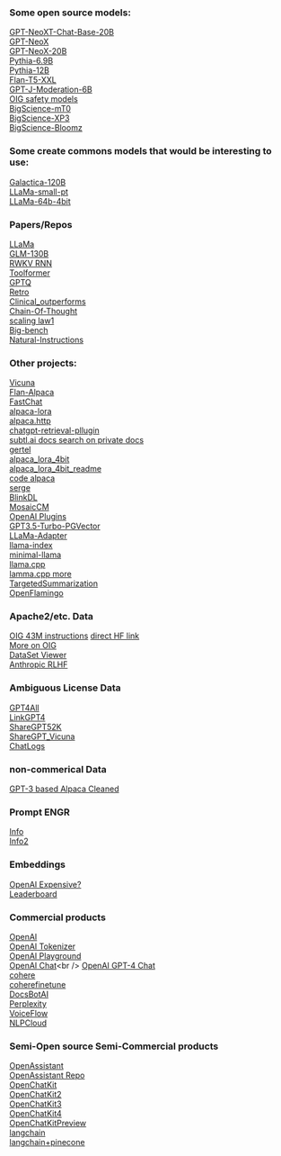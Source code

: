 ### Some open source models:
[GPT-NeoXT-Chat-Base-20B](https://huggingface.co/togethercomputer/GPT-NeoXT-Chat-Base-20B/tree/main)<br />
[GPT-NeoX](https://huggingface.co/docs/transformers/model_doc/gpt_neox)<br />
[GPT-NeoX-20B](https://huggingface.co/EleutherAI/gpt-neox-20b)<br />
[Pythia-6.9B](https://huggingface.co/EleutherAI/pythia-6.9b)<br />
[Pythia-12B](https://huggingface.co/EleutherAI/neox-ckpt-pythia-12b)<br />
[Flan-T5-XXL](https://huggingface.co/google/flan-t5-xxl)<br />
[GPT-J-Moderation-6B](https://huggingface.co/togethercomputer/GPT-JT-Moderation-6B)<br />
[OIG safety models](https://laion.ai/blog/oig-dataset/#safety-models)<br />
[BigScience-mT0](https://huggingface.co/mT0)<br />
[BigScience-XP3](https://huggingface.co/datasets/bigscience/xP3)<br />
[BigScience-Bloomz](https://huggingface.co/bigscience/bloomz)<br />

### Some create commons models that would be interesting to use:
[Galactica-120B](https://huggingface.co/facebook/galactica-120b)<br />
[LLaMa-small-pt](https://huggingface.co/decapoda-research/llama-smallint-pt)<br />
[LLaMa-64b-4bit](https://huggingface.co/maderix/llama-65b-4bit/tree/main)<br />

### Papers/Repos
[LLaMa](https://arxiv.org/abs/2302.13971)<br />
[GLM-130B](https://github.com/THUDM/GLM-130B)<br />
[RWKV RNN](https://github.com/BlinkDL/RWKV-LM)<br />
[Toolformer](https://arxiv.org/abs/2302.04761)<br />
[GPTQ](https://github.com/qwopqwop200/GPTQ-for-LLaMa)<br />
[Retro](https://www.deepmind.com/publications/improving-language-models-by-retrieving-from-trillions-of-tokens)<br />
[Clinical_outperforms](https://arxiv.org/abs/2302.08091)<br />
[Chain-Of-Thought](https://github.com/amazon-science/mm-cot)<br />
[scaling law1](https://arxiv.org/abs/2203.15556)<br />
[Big-bench](https://github.com/google/BIG-bench)<br />
[Natural-Instructions](https://github.com/allenai/natural-instructions)<br />

### Other projects:
[Vicuna](https://vicuna.lmsys.org/)<br />
[Flan-Alpaca](https://github.com/declare-lab/flan-alpaca)<br />
[FastChat](https://chat.lmsys.org/)<br />
[alpaca-lora](https://github.com/h2oai/alpaca-lora)<br />
[alpaca.http](https://github.com/Nuked88/alpaca.http)<br />
[chatgpt-retrieval-pllugin](https://github.com/openai/chatgpt-retrieval-plugin)<br />
[subtl.ai docs search on private docs](https://www.subtl.ai/)<br />
[gertel](https://gretel.ai/)<br />
[alpaca_lora_4bit](https://github.com/johnsmith0031/alpaca_lora_4bit)<br />
[alpaca_lora_4bit_readme](https://github.com/s4rduk4r/alpaca_lora_4bit_readme)<br />
[code alpaca](https://github.com/sahil280114/codealpaca)<br />
[serge](https://github.com/nsarrazin/serge)<br />
[BlinkDL](https://huggingface.co/spaces/BlinkDL/ChatRWKV-gradio)<br />
[MosaicCM](https://github.com/mosaicml/examples#large-language-models-llms)<br />
[OpenAI Plugins](https://openai.com/blog/chatgpt-plugins)<br />
[GPT3.5-Turbo-PGVector](https://github.com/gannonh/gpt3.5-turbo-pgvector)<br />
[LLaMa-Adapter](https://github.com/ZrrSkywalker/LLaMA-Adapter)<br />
[llama-index](https://github.com/jerryjliu/llama_index)<br />
[minimal-llama](https://github.com/zphang/minimal-llama/)<br />
[llama.cpp](https://github.com/ggerganov/llama.cpp)<br />
[lamma.cpp more](https://til.simonwillison.net/llms/llama-7b-m2)<br />
[TargetedSummarization](https://github.com/helliun/targetedSummarization)<br />
[OpenFlamingo](https://laion.ai/blog/open-flamingo/)<br />

### Apache2/etc. Data
[OIG 43M instructions](https://laion.ai/blog/oig-dataset/) [direct HF link](https://huggingface.co/datasets/laion/OIG)<br />
[More on OIG](https://laion.ai/blog/oig-dataset/)<br />
[DataSet Viewer](https://huggingface.co/datasets/viewer/?dataset=squad)<br />
[Anthropic RLHF](https://huggingface.co/datasets/Anthropic/hh-rlhf)<br />

### Ambiguous License Data
[GPT4All](https://huggingface.co/datasets/nomic-ai/gpt4all_prompt_generations)<br />
[LinkGPT4](https://github.com/lm-sys/FastChat/issues/90#issuecomment-1493250773)<br />
[ShareGPT52K](https://huggingface.co/datasets/RyokoAI/ShareGPT52K)<br />
[ShareGPT_Vicuna](https://huggingface.co/datasets/anon8231489123/ShareGPT_Vicuna_unfiltered)<br />
[ChatLogs](https://chatlogs.net/)<br />

### non-commerical Data
[GPT-3 based Alpaca Cleaned](https://github.com/gururise/AlpacaDataCleaned)<br />

### Prompt ENGR
[Info](https://lilianweng.github.io/posts/2023-03-15-prompt-engineering/)<br />
[Info2](https://github.com/dair-ai/Prompt-Engineering-Guide)<br />

### Embeddings
[OpenAI Expensive?](https://medium.com/@nils_reimers/openai-gpt-3-text-embeddings-really-a-new-state-of-the-art-in-dense-text-embeddings-6571fe3ec9d9)<br />
[Leaderboard](https://huggingface.co/spaces/mteb/leaderboard)<br />

### Commercial products
[OpenAI](https://platform.openai.com/docs/guides/fine-tuning/advanced-usage)<br />
[OpenAI Tokenizer](https://platform.openai.com/tokenizer)<br />
[OpenAI Playground](https://platform.openai.com/playground)<br />
[OpenAI Chat](https://chat.openai.com/chat?)<br />
[OpenAI GPT-4 Chat](https://chat.openai.com/chat?model=gpt-4)<br />
[cohere](https://cohere.io/)<br />
[coherefinetune](https://docs.cohere.ai/reference/finetune)<br />
[DocsBotAI](https://docsbot.ai/)<br />
[Perplexity](https://www.perplexity.ai/)<br />
[VoiceFlow](https://www.voiceflow.com/)<br />
[NLPCloud](https://nlpcloud.com/effectively-using-gpt-j-gpt-neo-gpt-3-alternatives-few-shot-learning.html)<br />

### Semi-Open source Semi-Commercial products
[OpenAssistant](https://open-assistant.io/)<br />
[OpenAssistant Repo](https://github.com/LAION-AI/Open-Assistant)<br />
[OpenChatKit](https://github.com/togethercomputer/OpenChatKit)<br />
[OpenChatKit2](https://github.com/togethercomputer/OpenDataHub)<br />
[OpenChatKit3](https://www.together.xyz/blog/openchatkit)<br />
[OpenChatKit4](https://github.com/togethercomputer/OpenChatKit/blob/main/training/README.md#arguments)<br />
[OpenChatKitPreview](https://api.together.xyz/open-chat?preview=1)<br />
[langchain](https://python.langchain.com/en/latest/)<br />
[langchain+pinecone](https://www.youtube.com/watch?v=nMniwlGyX-c)<br />
